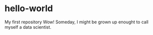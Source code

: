 # hello-world
My first repository
Wow! Someday, I might be grown up enought to call myself a data scientist.

